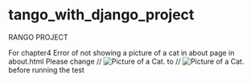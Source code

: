 # tango_with_django_project
RANGO PROJECT

For chapter4 
Error of not showing a picture of a cat in about page in about.html
Please change 
// <img src="{{ MEDIA_URL }}cat.jpg" alt="Picture of a Cat."/>
to
// <img src="{{ MEDIA_URL }}cat.jpg" alt="Picture of a Cat." />
before running the test
